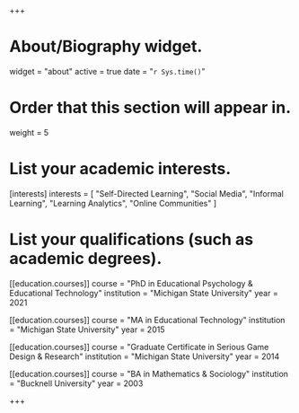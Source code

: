 +++
# About/Biography widget.
widget = "about"
active = true
date = "`r Sys.time()`"

# Order that this section will appear in.
weight = 5

# List your academic interests.
[interests]
  interests = [
    "Self-Directed Learning",
    "Social Media",
    "Informal Learning",
    "Learning Analytics",
    "Online Communities"
  ]

# List your qualifications (such as academic degrees).
[[education.courses]]
  course = "PhD in Educational Psychology & Educational Technology"
  institution = "Michigan State University"
  year = 2021

[[education.courses]]
  course = "MA in Educational Technology"
  institution = "Michigan State University"
  year = 2015

[[education.courses]]
  course = "Graduate Certificate in Serious Game Design & Research"
  institution = "Michigan State University"
  year = 2014
  
[[education.courses]]
  course = "BA in Mathematics & Sociology"
  institution = "Bucknell University"
  year = 2003
 
+++
